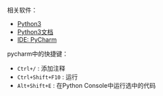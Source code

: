 相关软件：

> 
 - [Python3][1]
 - [Python3文档][2]
 - [IDE: PyCharm][3]

pycharm中的快捷键：

> 
 - `Ctrl+/` : 添加注释
 - `Ctrl+Shift+F10` : 运行
 - `Alt+Shift+E` : 在Python Console中运行选中的代码


  [1]: https://www.python.org/downloads/
  [2]: https://docs.python.org/3/
  [3]: http://www.jetbrains.com/pycharm/download/
